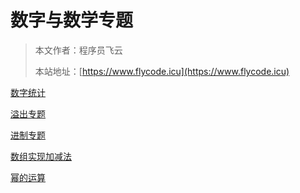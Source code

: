 # 数字与数学专题
> 本文作者：程序员飞云
>
> 本站地址：[https://www.flycode.icu](https://www.flycode.icu)

[数字统计](数字统计专题.md)

[溢出专题](溢出专题.md)

[进制专题](进制专题.md)

[数组实现加减法](数组实现加减法.md)

[幂的运算](幂运算.md)